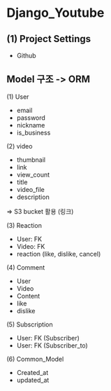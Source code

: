 # Django_Youtube

## (1) Project Settings

- Github

## Model 구조 -> ORM

(1) User

- email
- password
- nickname
- is_business

(2) video

- thumbnail
- link
- view_count
- title
- video_file
- description

=> S3 bucket 활용 (링크)

(3) Reaction

- User: FK
- Video: FK
- reaction (like, dislike, cancel)

(4) Comment

- User
- Video
- Content
- like
- dislike

(5) Subscription

- User: FK (Subscriber)
- User: FK (Subscriber_to)

(6) Common_Model

- Created_at
- updated_at

